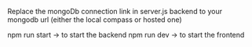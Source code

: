 Replace the mongoDb connection link in server.js backend to your mongodb url (either the local compass or hosted one)

npm run start  -> to start the backend
npm run dev   -> to start the frontend
